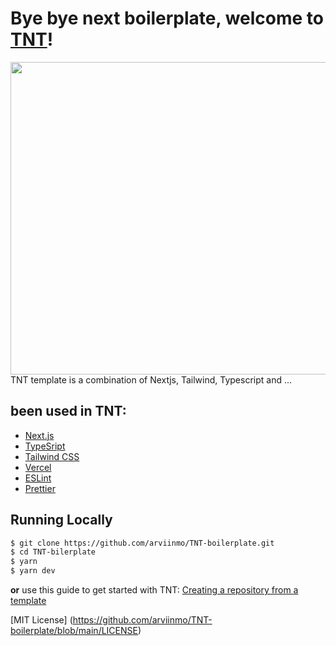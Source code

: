 # Bye bye next boilerplate, welcome to [TNT](https://github.com/arviinmo/TNT-boilerplate)!

<img align="center" width="1000" height="500" src="https://repository-images.githubusercontent.com/515960347/469114f0-7051-4647-aeae-c9475c2c2cc7" />
<br>
TNT template is a combination of Nextjs, Tailwind, Typescript and ...

## been used in TNT:
- [Next.js](https://nextjs.org/)
- [TypeSript](https://www.typescriptlang.org/)
- [Tailwind CSS](https://tailwindcss.com/)
- [Vercel](https://vercel.com)
- [ESLint](https://eslint.org/)
- [Prettier](https://prettier.io/)

## Running Locally

```bash
$ git clone https://github.com/arviinmo/TNT-boilerplate.git
$ cd TNT-bilerplate
$ yarn
$ yarn dev
```
**or**
use this guide to get started with TNT:
[Creating a repository from a template](https://docs.github.com/en/repositories/creating-and-managing-repositories/creating-a-repository-from-a-template)

​[MIT License] (https://github.com/arviinmo/TNT-boilerplate/blob/main/LICENSE)
